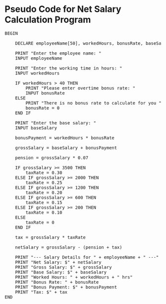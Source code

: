 # Pseudo Code for Net Salary Calculation Program

</html>
<pre>
BEGIN
    <!-- Declare variables -->
    DECLARE employeeName[50], workedHours, bonusRate, baseSalary, bonusPayment, tax, grossSalary, pension, taxRate, netSalary
  <!-- Input employee name -->
    PRINT "Enter the employee name: "
    INPUT employeeName
   <!-- Input worked hours -->
    PRINT "Enter the working time in hours: "
    INPUT workedHours
   <!-- Check if the employee worked overtime -->
    IF workedHours > 40 THEN
        PRINT "Please enter overtime bonus rate: "
        INPUT bonusRate
    ELSE
        PRINT "There is no bonus rate to calculate for you " + employeeName
        bonusRate = 0
    END IF
   <!-- Input base salary -->
    PRINT "Enter the base salary: "
    INPUT baseSalary
  <!-- Calculate bonus payment (worked hours * bonus rate) -->
    bonusPayment = workedHours * bonusRate
  <!-- Calculate gross salary (base salary + bonus payment) -->
    grossSalary = baseSalary + bonusPayment
  <!-- Calculate pension (7% of gross salary) -->
    pension = grossSalary * 0.07
  <!-- Determine tax rate based on gross salary -->
    IF grossSalary >= 3500 THEN
        taxRate = 0.30
    ELSE IF grossSalary >= 2000 THEN
        taxRate = 0.25
    ELSE IF grossSalary >= 1200 THEN
        taxRate = 0.20
    ELSE IF grossSalary >= 600 THEN
        taxRate = 0.15
    ELSE IF grossSalary >= 200 THEN
        taxRate = 0.10
    ELSE
        taxRate = 0
    END IF
  <!-- Calculate tax (gross salary * tax rate) -->
    tax = grossSalary * taxRate
 <!-- Calculate net salary (gross salary - pension - tax) -->
    netSalary = grossSalary - (pension + tax)
  <!-- Output salary details -->
    PRINT "--- Salary Details for " + employeeName + " ---"
    PRINT "Net Salary: $" + netSalary
    PRINT "Gross Salary: $" + grossSalary
    PRINT "Base Salary: $" + baseSalary
    PRINT "Worked Hours: " + workedHours + " hrs"
    PRINT "Bonus Rate: " + bonusRate
    PRINT "Bonus Payment: $" + bonusPayment
    PRINT "Tax: $" + tax
END
</pre>

